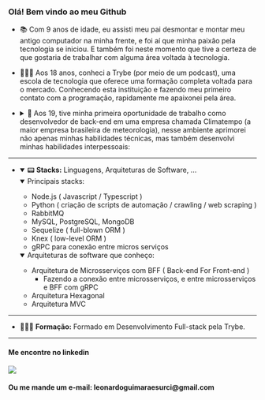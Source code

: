###  Olá! Bem vindo ao meu Github

- 📚 Com 9 anos de idade, eu assisti meu pai desmontar e montar meu antigo computador na minha frente, e foi aí que minha paixão pela tecnologia se iniciou. E também foi neste momento que tive a certeza de que gostaria de trabalhar com alguma área voltada à tecnologia.

- 👩🏻‍🎓 Aos 18 anos, conheci a Trybe (por meio de um podcast), uma escola de tecnologia que oferece uma formação completa voltada para o mercado. Conhecendo esta instituição e fazendo meu primeiro contato com a programação, rapidamente me apaixonei pela área.
 
- <details><summary>💼 Aos 19, tive minha primeira oportunidade de trabalho como desenvolvedor de back-end em uma empresa chamada Climatempo (a maior empresa brasileira de meteorologia), nesse ambiente aprimorei não apenas minhas habilidades técnicas, mas também desenvolvi minhas habilidades interpessoais:</summary>
   <details open>
    
    <summary> <b>Principais soft skills desenvolvidas</b> </summary>

    - Produtividade
      - Fazendo cursos, e aplicando diariamente conceitos aprendidos, como:
        - Ordem de prioridades entre tarefas à serem realizadas, das mais importantes às tarefas que não causariam dependências
        - Organização, fazendo com que eu consiga planejar e distribuir melhor meu tempo, sempre definindo prioridades e facilitando até mesmo minha tomada de decisões já que minha organização me proporciona clareza
    - Comunicação
      - Aprimorando tanto diariamente em daily meetings/standup meetings quanto também em apresentações
         - Apresentação feita para todas as equipes da Climatempo, onde falei sobre atualizações de um produto novo que estava trabalhando
         - Apresentação feita sobre como a ferramenta SonarCloud estava melhorando a qualidade de código de uma maneira geral
         - Apresentação feita sobre uma visão geral básica da ferramenta SonarCloud para outros desenvolvedores da Climatempo de vários times
    - Adaptabilidade/Resiliência
      - Diversas vezes trabalhando em diferentes produtso com diferentes ferramentas e linguagens de programação
    - Trabalho em equipe com pair programming
    - Resolução de problemas
  </details>

   <details open>
    
    <summary> <b>Principais hard skills desenvolvidas</b> </summary>
  
    - Node.js, Javascript/Typescript
    - Python (com scripts de migração de dados entre bancos de dados com diferentes estruturas)
    - Arquitetura de microsserviços com BFF utilizando Arquitetura Hexagonal, fazendo conexão entre micros serviços com gRPC
    - RabbitMQ
    - Manutenção em serviços legados utilizando versões antigas de PHP e Javascript Vanilla
    - PostgreSQL e Knex (low-level ORM)
    - Integração com o GCP Bucket por meio de bibliotecas do próprio GCP
  </details>
</details>

<hr>

- <details open> <summary> 📟 <b>Stacks:</b> Linguagens, Arquiteturas de Software, ...</summary>
   <details open>
    
    <summary> Principais stacks: </summary> 
    
    - Node.js ( Javascript / Typescript )
    - Python ( criação de scripts de automação / crawling / web scraping )
    - RabbitMQ
    - MySQL, PostgreSQL, MongoDB
    - Sequelize ( full-blown ORM )
    - Knex ( low-level ORM )
    - gRPC para conexão entre micros serviços
   </details> 

   <details open>
    
    <summary> Arquiteturas de software que conheço: </summary> 
    
    - Arquitetura de Microsserviços com BFF ( Back-end For Front-end )
      - Fazendo a conexão entre microsserviços, e entre microsserviços e BFF com gRPC 
    - Arquitetura Hexagonal
    - Arquitetura MVC
   </details> 
</details>

<hr>

- 👩🏻‍🎓 <b>Formação:</b> Formado em Desenvolvimento Full-stack pela Trybe.

<hr>
<h4> Me encontre no linkedin</h4>
<div><a href="https://www.linkedin.com/in/leonardoozx" target="_blank"><img src="https://img.shields.io/badge/-LinkedIn-%230077B5?style=for-the-badge&logo=linkedin&logoColor=white" target="_blank" ></a>  </div>

<h4> Ou me mande um e-mail: leonardoguimaraesurci@gmail.com</h4>

 

